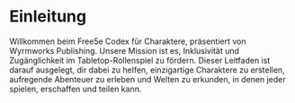 # Einleitung

Willkommen beim Free5e Codex für Charaktere, präsentiert von Wyrmworks Publishing.
Unsere Mission ist es, Inklusivität und Zugänglichkeit im Tabletop-Rollenspiel zu fördern.
Dieser Leitfaden ist darauf ausgelegt, dir dabei zu helfen, einzigartige Charaktere zu erstellen, aufregende Abenteuer zu erleben und Welten zu erkunden, in denen jeder spielen, erschaffen und teilen kann. 
